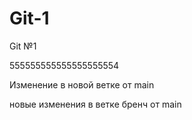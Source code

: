 # Git-1
Git №1


555555555555555555554

Изменение в новой ветке от main

новые изменения в ветке бренч от main